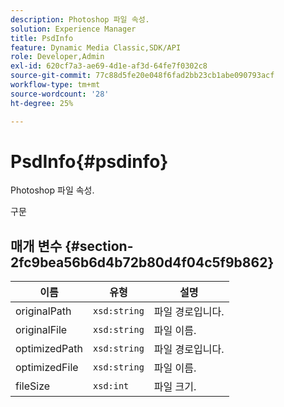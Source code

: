 ```yaml
---
description: Photoshop 파일 속성.
solution: Experience Manager
title: PsdInfo
feature: Dynamic Media Classic,SDK/API
role: Developer,Admin
exl-id: 620cf7a3-ae69-4d1e-af3d-64fe7f0302c8
source-git-commit: 77c88d5fe20e048f6fad2bb23cb1abe090793acf
workflow-type: tm+mt
source-wordcount: '28'
ht-degree: 25%

---
```


# PsdInfo{#psdinfo}

Photoshop 파일 속성.

구문

## 매개 변수 {#section-2fc9bea56b6d4b72b80d4f04c5f9b862}

| 이름 | 유형 | 설명 |
|---|---|---|
| originalPath | `xsd:string` | 파일 경로입니다. |
| originalFile | `xsd:string` | 파일 이름. |
| optimizedPath | `xsd:string` | 파일 경로입니다. |
| optimizedFile | `xsd:string` | 파일 이름. |
| fileSize | `xsd:int` | 파일 크기. |

